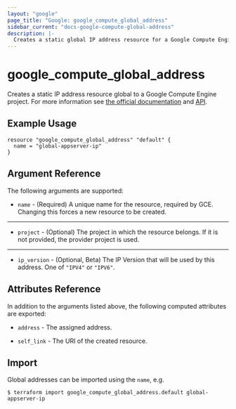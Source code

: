 ```yaml
---
layout: "google"
page_title: "Google: google_compute_global_address"
sidebar_current: "docs-google-compute-global-address"
description: |-
  Creates a static global IP address resource for a Google Compute Engine project.
---
```


# google\_compute\_global\_address

Creates a static IP address resource global to a Google Compute Engine project. For more information see
[the official documentation](https://cloud.google.com/compute/docs/instances-and-network) and
[API](https://cloud.google.com/compute/docs/reference/latest/globalAddresses).


## Example Usage

```hcl
resource "google_compute_global_address" "default" {
  name = "global-appserver-ip"
}
```

## Argument Reference

The following arguments are supported:

* `name` - (Required) A unique name for the resource, required by GCE.
    Changing this forces a new resource to be created.

- - -

* `project` - (Optional) The project in which the resource belongs. If it
is not provided, the provider project is used.

- - -

* `ip_version` - (Optional, Beta) The IP Version that will be used by this address.
One of `"IPV4"` or `"IPV6"`.

## Attributes Reference

In addition to the arguments listed above, the following computed attributes are
exported:

* `address` - The assigned address.

* `self_link` - The URI of the created resource.

## Import

Global addresses can be imported using the `name`, e.g.

```
$ terraform import google_compute_global_address.default global-appserver-ip
```
